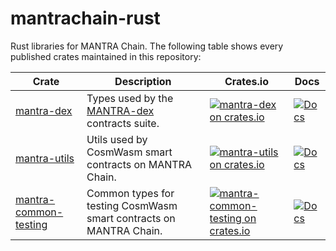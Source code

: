 # mantrachain-rust

Rust libraries for MANTRA Chain. The following table shows every published crates maintained in this repository:

| Crate                                                   | Description                                                                                 | Crates.io                                                                                                                                          | Docs                                                                                              |
|---------------------------------------------------------|---------------------------------------------------------------------------------------------|----------------------------------------------------------------------------------------------------------------------------------------------------|---------------------------------------------------------------------------------------------------|
| [mantra-dex](packages/mantra-dex-std)                   | Types used by the [MANTRA-dex](https://github.com/MANTRA-Chain/mantra-dex) contracts suite. | [![mantra-dex on crates.io](https://img.shields.io/crates/v/mantra-dex.svg)](https://crates.io/crates/mantra-dex)                                  | [![Docs](https://docs.rs/mantra-dex/badge.svg)](https://docs.rs/mantra-dex)                       |
| [mantra-utils](packages/mantra-utils)                   | Utils used by CosmWasm smart contracts on MANTRA Chain.                                     | [![mantra-utils on crates.io](https://img.shields.io/crates/v/mantra-utils.svg)](https://crates.io/crates/mantra-utils)                            | [![Docs](https://docs.rs/mantra-utils/badge.svg)](https://docs.rs/mantra-utils)                   |
| [mantra-common-testing](packages/mantra-common-testing) | Common types for testing CosmWasm smart contracts on MANTRA Chain.                          | [![mantra-common-testing on crates.io](https://img.shields.io/crates/v/mantra-common-testing.svg)](https://crates.io/crates/mantra-common-testing) | [![Docs](https://docs.rs/mantra-common-testing/badge.svg)](https://docs.rs/mantra-common-testing) |

